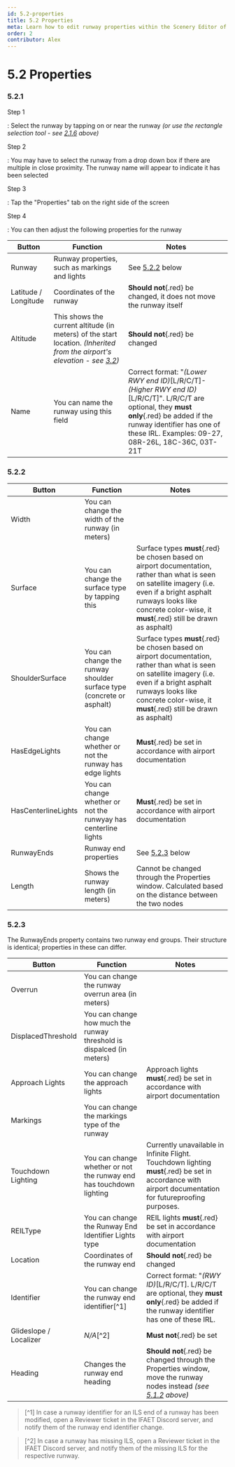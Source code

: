 ```yaml
---
id: 5.2-properties
title: 5.2 Properties
meta: Learn how to edit runway properties within the Scenery Editor of Infinite Flight.
order: 2
contributor: Alex
---
```




# 5.2 Properties



### 5.2.1

Step 1

: Select the runway by tapping on or near the runway *(or use the rectangle selection tool - see [2.1.6](/guide/scenery-editor-manual/2.-user-interface/2.1-editor-screen#2.1.6) above)*



Step 2

: You may have to select the runway from a drop down box if there are multiple in close proximity. The runway name will appear to indicate it has been selected



Step 3

: Tap the "Properties" tab on the right side of the screen



Step 4

: You can then adjust the following properties for the runway

| Button | Function | Notes |
| ------ | -------- | ----- |
| Runway | Runway properties, such as markings and lights | See [5.2.2](#5.2.2) below |
| Latitude / Longitude | Coordinates of the runway | **Should not**{.red} be changed, it does not move the runway itself | 
| Altitude | This shows the current altitude (in meters) of the start location. *(Inherited from the airport's elevation - see [3.2](/guide/scenery-editor-manual/3.-getting-started/3.2-airport-properties#3.2.2))* | **Should not**{.red} be changed |
| Name | You can name the runway using this field | Correct format: "*(Lower RWY end ID)*[L/R/C/T]-*(Higher RWY end ID)*[L/R/C/T]". L/R/C/T are optional, they **must only**{.red} be added if the runway identifier has one of these IRL. Examples: 09-27, 08R-26L, 18C-36C, 03T-21T| 



### 5.2.2

| Button | Function | Notes |
| ------ | -------- | ----- |
| Width | You can change the width of the runway (in meters) | |
| Surface | You can change the surface type by tapping this | Surface types **must**{.red} be chosen based on airport documentation, rather than what is seen on satellite imagery (i.e. even if a bright asphalt runways looks like concrete color-wise, it **must**{.red} still be drawn as asphalt) |
| ShoulderSurface | You can change the runway shoulder surface type (concrete or asphalt) | Surface types **must**{.red} be chosen based on airport documentation, rather than what is seen on satellite imagery (i.e. even if a bright asphalt runways looks like concrete color-wise, it **must**{.red} still be drawn as asphalt) |
| HasEdgeLights | You can change whether or not the runway has edge lights | **Must**{.red} be set in accordance with airport documentation |
| HasCenterlineLights | You can change whether or not the runwyay has centerline lights | **Must**{.red} be set in accordance with airport documentation |
| RunwayEnds | Runway end properties | See [5.2.3](#5.2.3) below |
| Length | Shows the runway length (in meters) | Cannot be changed through the Properties window. Calculated based on the distance between the two nodes |



### 5.2.3

The RunwayEnds property contains two runway end groups. Their structure is identical; properties in these can differ.

| Button | Function | Notes |
| ------ | -------- | ----- |
| Overrun | You can change the runway overrun area (in meters) | |
| DisplacedThreshold | You can change how much the runway threshold is dispalced (in meters) | |
| Approach Lights | You can change the approach lights | Approach lights **must**{.red} be set in accordance with airport documentation |
| Markings | You can change the markings type of the runway | |
| Touchdown Lighting | You can change whether or not the runway end has touchdown lighting | Currently unavailable in Infinite Flight. Touchdown lighting **must**{.red} be set in accordance with airport documentation for futureproofing purposes. |
| REILType | You can change the Runway End Identifier Lights type | REIL lights **must**{.red} be set in accordance with airport documentation |
| Location | Coordinates of the runway end | **Should not**{.red} be changed |
| Identifier | You can change the runway end identifier[^1] | Correct format: "*(RWY ID)*[L/R/C/T]. L/R/C/T are optional, they **must only**{.red} be added if the runway identifier has one of these IRL. |
| Glideslope / Localizer | *N/A*[^2] | **Must not**{.red} be set |
| Heading | Changes the runway end heading | **Should not**{.red} be changed through the Properties window, move the runway nodes instead *(see [5.1.2](#5.2.1) above)* |



> [^1] In case a runway identifier for an ILS end of a runway has been modified, open a Reviewer ticket in the IFAET Discord server, and notify them of the runway end identifier change.



> [^2] In case a runway has missing ILS, open a Reviewer ticket in the IFAET Discord server, and notify them of the missing ILS for the respective runway. 